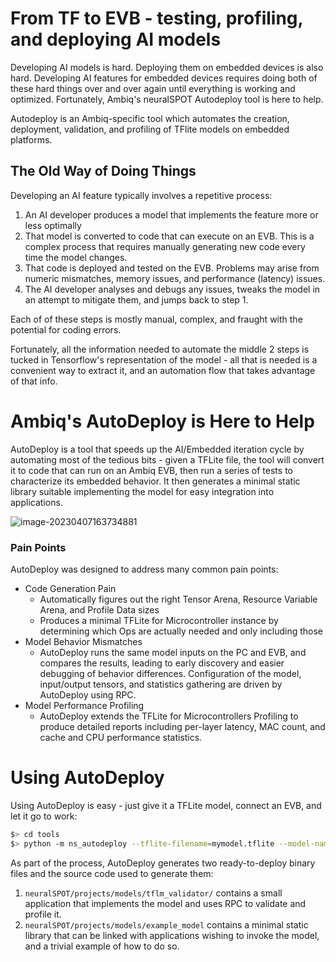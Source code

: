 # From TF to EVB - testing, profiling, and deploying AI models

Developing AI models is hard. Deploying them on embedded devices is also hard. Developing AI features for embedded devices requires doing both of these hard things over and over again until everything is working and optimized. Fortunately, Ambiq's neuralSPOT Autodeploy tool is here to help.

Autodeploy is an Ambiq-specific tool which automates the creation, deployment, validation, and profiling of TFlite models on embedded platforms.

## The Old Way of Doing Things

Developing an AI feature typically involves a repetitive process: 

1. An AI developer produces a model that implements the feature more or less optimally
2. That model is converted to code that can execute on an EVB. This is a complex process that requires manually generating new code every time the model changes.
3. That code is deployed and tested on the EVB. Problems may arise from numeric mismatches, memory issues, and performance (latency) issues.
4. The AI developer analyses and debugs any issues, tweaks the model in an attempt to mitigate them, and jumps back to step 1.

Each of of these steps is mostly manual, complex, and fraught with the potential for coding errors.

Fortunately, all the information needed to automate the middle 2 steps is tucked in Tensorflow's representation of the model - all that is needed is a convenient way to extract it, and an automation flow that takes advantage of that info.

# Ambiq's AutoDeploy is Here to Help

AutoDeploy is a tool that speeds up the AI/Embedded iteration cycle by automating most of the tedious bits - given a TFLite file, the tool will convert it to code that can run on an Ambiq EVB, then run a series of tests to characterize its embedded behavior. It then generates a minimal static library suitable implementing the model for easy integration into applications.



![image-20230407163734881](/Users/carlosmorales/AmbiqDev/neuralSPOT/docs/images/image-20230407163734881.png)

### Pain Points

AutoDeploy was designed to address many common pain points:

- Code Generation Pain
  - Automatically figures out the right Tensor Arena, Resource Variable Arena, and Profile Data sizes
  - Produces a minimal TFLite for Microcontroller instance by determining which Ops are actually needed and only including those
- Model Behavior Mismatches
  - AutoDeploy runs the same model inputs on the PC and EVB, and compares the results, leading to early discovery and easier debugging of behavior differences. Configuration of the model, input/output tensors, and statistics gathering are driven by AutoDeploy using RPC.
- Model Performance Profiling
  - AutoDeploy extends the TFLite for Microcontrollers Profiling to produce detailed reports including per-layer latency, MAC count, and cache and CPU performance statistics.

# Using AutoDeploy

Using AutoDeploy is easy - just give it a TFLite model, connect an EVB, and let it go to work:

```bash
$> cd tools
$> python -m ns_autodeploy --tflite-filename=mymodel.tflite --model-name example_model
```

As part of the process, AutoDeploy generates two ready-to-deploy binary files and the source code used to generate them:

1. `neuralSPOT/projects/models/tflm_validator/` contains a small application that implements the model and uses RPC to validate and profile it.
2. `neuralSPOT/projects/models/example_model` contains a minimal static library that can be linked with applications wishing to invoke the model, and a trivial example of how to do so.